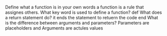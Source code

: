Define what a function is in your own words a function is a rule that assignes others.
 What key word is used to define a function? def
 What does a return statement do? it ends the statement to retuern the code end
 What is the difference between arguments and parameters? Parameters are placeholders and Arguments are actules values 